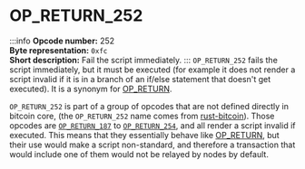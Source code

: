 # OP_RETURN_252
:::info
**Opcode number:** 252  
**Byte representation:** `0xfc`  
**Short description:** Fail the script immediately.
:::
`OP_RETURN_252` fails the script immediately, but it must be executed (for example it does not render a script invalid if it is in a branch of an if/else statement that doesn't get executed). It is a synonym for [OP_RETURN](./OP_RETURN.md).



`OP_RETURN_252` is part of a group of opcodes that are not defined directly in bitcoin core, (the `OP_RETURN_252` name comes from [rust-bitcoin](https://docs.rs/bitcoin/latest/src/bitcoin/blockdata/opcodes.rs.html)). Those opcodes are [`OP_RETURN_187`](./OP_RETURN_187.md) to [`OP_RETURN_254`](./OP_RETURN_254.md), and all render a script invalid if executed. This means that they essentially behave like [OP_RETURN](./OP_RETURN.md), but their use would make a script non-standard, and therefore a transaction that would include one of them would not be relayed by nodes by default.
